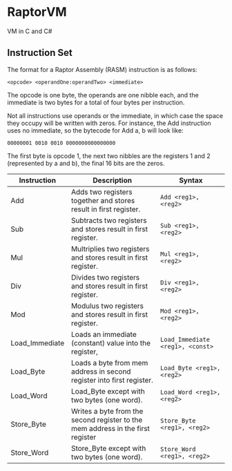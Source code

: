 # RaptorVM
VM in C and C#

## Instruction Set
The format for a Raptor Assembly (RASM) instruction is as follows:
```
<opcode> <operandOne:operandTwo> <immediate>
```

The opcode is one byte, the operands are one nibble each, and the immediate is two bytes
for a total of four bytes per instruction.

Not all instructions use operands or the immediate, in which case the space they occupy
will be written with zeros. For instance, the Add instruction uses no immediate, so the
bytecode for Add a, b will look like:
```
00000001 0010 0010 0000000000000000
```

The first byte is opcode 1, the next two nibbles are the registers 1 and 2 (represented
by a and b), the final 16 bits are the zeros.

Instruction   |   Description                                                          |   Syntax                      |
-----------   |   ------------------------------------------------------------------   |   -------------------------   |
Add           |   Adds two registers together and stores result in first register.     |   ```Add <reg1>, <reg2>```          |
Sub           |   Subtracts two registers and stores result in first register.         |   ```Sub <reg1>, <reg2>```          |
Mul           |   Multriplies two registers and stores result in first register.       |   ```Mul <reg1>, <reg2>```          |
Div           |   Divides two registers and stores result in first register.           |   ```Div <reg1>, <reg2>```          |
Mod           |   Modulus two registers and stores result in first register.           |   ```Mod <reg1>, <reg2>```          |
Load_Immediate|   Loads an immediate (constant) value into the register,               |   ```Load_Immediate <reg1>, <const>``` |
Load_Byte     |   Loads a byte from mem address in second register into first register.|   ```Load_Byte <reg1>, <reg2>```    |
Load_Word     |   Load_Byte except with two bytes (one word).                          |   ```Load_Word <reg1>, <reg2>```    |
Store_Byte    |   Writes a byte from the second register to the mem address in the first register  |  ```Store_Byte <reg1>, <reg2>``` |
Store_Word    |   Store_Byte except with two bytes (one word).                         |   ```Store_Word <reg1>, <reg2>```   |
